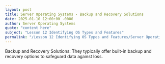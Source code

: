 ```yaml
---
layout: post
title: Server Operating Systems - Backup and Recovery Solutions
date: 2025-01-10 12:00:00 -0000
author: Server Operating Systems
quote: "content here"
subject: "Lesson 12 Identifying OS Types and Features"
permalink: "/Lesson 12 Identifying OS Types and Features/Server Operating Systems/Server Operating Systems - Backup and Recovery Solutions"
---
```


Backup and Recovery Solutions: They typically offer built-in backup and recovery options to safeguard data against loss.
